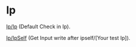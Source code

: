 Ip
=========================


[Ip/Ip](ip/ip) (Default Check in Ip).

[Ip/IpSelf](ip/IpSelf) (Get Input write after ipself/[Your test Ip]).
